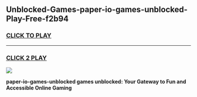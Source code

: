 
## Unblocked-Games-paper-io-games-unblocked-Play-Free-f2b94
<h3>
<a href="https://premium76.site?title=paper-io-games-unblocked&ref=15A">CLICK TO PLAY</a></h3>
<hr>

<h3>
<a href="https://premium76.site?title=paper-io-games-unblocked&ref=15A">CLICK 2 PLAY</a>
  
</h3>

<a href="https://premium76.site?title=paper-io-games-unblocked&ref=15A"><img src="https://clearcache.store/games.png"></a>


**paper-io-games-unblocked games unblocked: Your Gateway to Fun and Accessible Online Gaming**
